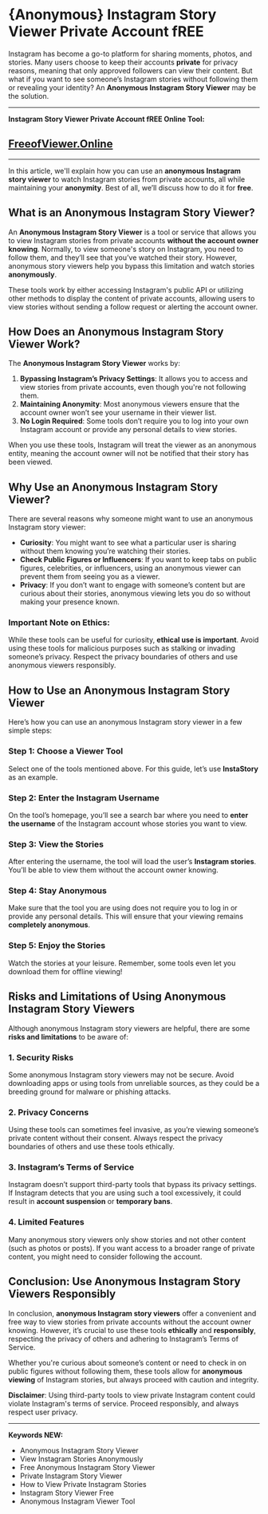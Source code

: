 # {Anonymous} Instagram Story Viewer Private Account fREE
Instagram has become a go-to platform for sharing moments, photos, and stories. Many users choose to keep their accounts **private** for privacy reasons, meaning that only approved followers can view their content. But what if you want to see someone’s Instagram stories without following them or revealing your identity? An **Anonymous Instagram Story Viewer** may be the solution.

---
**Instagram Story Viewer Private Account fREE Online Tool:**
## [FreeofViewer.Online](https://freeofviewer.online/)
---

In this article, we'll explain how you can use an **anonymous Instagram story viewer** to watch Instagram stories from private accounts, all while maintaining your **anonymity**. Best of all, we’ll discuss how to do it for **free**.

## **What is an Anonymous Instagram Story Viewer?**

An **Anonymous Instagram Story Viewer** is a tool or service that allows you to view Instagram stories from private accounts **without the account owner knowing**. Normally, to view someone's story on Instagram, you need to follow them, and they’ll see that you’ve watched their story. However, anonymous story viewers help you bypass this limitation and watch stories **anonymously**.

These tools work by either accessing Instagram's public API or utilizing other methods to display the content of private accounts, allowing users to view stories without sending a follow request or alerting the account owner.

## **How Does an Anonymous Instagram Story Viewer Work?**

The **Anonymous Instagram Story Viewer** works by:
1. **Bypassing Instagram’s Privacy Settings**: It allows you to access and view stories from private accounts, even though you're not following them.
2. **Maintaining Anonymity**: Most anonymous viewers ensure that the account owner won’t see your username in their viewer list.
3. **No Login Required**: Some tools don’t require you to log into your own Instagram account or provide any personal details to view stories.

When you use these tools, Instagram will treat the viewer as an anonymous entity, meaning the account owner will not be notified that their story has been viewed.

## **Why Use an Anonymous Instagram Story Viewer?**

There are several reasons why someone might want to use an anonymous Instagram story viewer:
- **Curiosity**: You might want to see what a particular user is sharing without them knowing you’re watching their stories.
- **Check Public Figures or Influencers**: If you want to keep tabs on public figures, celebrities, or influencers, using an anonymous viewer can prevent them from seeing you as a viewer.
- **Privacy**: If you don’t want to engage with someone’s content but are curious about their stories, anonymous viewing lets you do so without making your presence known.

### **Important Note on Ethics:**
While these tools can be useful for curiosity, **ethical use is important**. Avoid using these tools for malicious purposes such as stalking or invading someone’s privacy. Respect the privacy boundaries of others and use anonymous viewers responsibly.

## **How to Use an Anonymous Instagram Story Viewer**

Here’s how you can use an anonymous Instagram story viewer in a few simple steps:

### Step 1: **Choose a Viewer Tool**
Select one of the tools mentioned above. For this guide, let’s use **InstaStory** as an example.

### Step 2: **Enter the Instagram Username**
On the tool’s homepage, you’ll see a search bar where you need to **enter the username** of the Instagram account whose stories you want to view.

### Step 3: **View the Stories**
After entering the username, the tool will load the user’s **Instagram stories**. You’ll be able to view them without the account owner knowing.

### Step 4: **Stay Anonymous**
Make sure that the tool you are using does not require you to log in or provide any personal details. This will ensure that your viewing remains **completely anonymous**.

### Step 5: **Enjoy the Stories**
Watch the stories at your leisure. Remember, some tools even let you download them for offline viewing!

## **Risks and Limitations of Using Anonymous Instagram Story Viewers**

Although anonymous Instagram story viewers are helpful, there are some **risks and limitations** to be aware of:

### 1. **Security Risks**
Some anonymous Instagram story viewers may not be secure. Avoid downloading apps or using tools from unreliable sources, as they could be a breeding ground for malware or phishing attacks.

### 2. **Privacy Concerns**
Using these tools can sometimes feel invasive, as you’re viewing someone’s private content without their consent. Always respect the privacy boundaries of others and use these tools ethically.

### 3. **Instagram’s Terms of Service**
Instagram doesn’t support third-party tools that bypass its privacy settings. If Instagram detects that you are using such a tool excessively, it could result in **account suspension** or **temporary bans**.

### 4. **Limited Features**
Many anonymous story viewers only show stories and not other content (such as photos or posts). If you want access to a broader range of private content, you might need to consider following the account.

## **Conclusion: Use Anonymous Instagram Story Viewers Responsibly**

In conclusion, **anonymous Instagram story viewers** offer a convenient and free way to view stories from private accounts without the account owner knowing. However, it’s crucial to use these tools **ethically** and **responsibly**, respecting the privacy of others and adhering to Instagram’s Terms of Service.

Whether you're curious about someone’s content or need to check in on public figures without following them, these tools allow for **anonymous viewing** of Instagram stories, but always proceed with caution and integrity.

**Disclaimer**: Using third-party tools to view private Instagram content could violate Instagram's terms of service. Proceed responsibly, and always respect user privacy.

---

**Keywords NEW:**
- Anonymous Instagram Story Viewer
- View Instagram Stories Anonymously
- Free Anonymous Instagram Story Viewer
- Private Instagram Story Viewer
- How to View Private Instagram Stories
- Instagram Story Viewer Free
- Anonymous Instagram Viewer Tool
